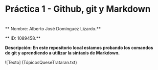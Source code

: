 # Práctica 1 - Github, git y Markdown <h1> 

** Nombre: Alberto José Domínguez Lizardo.**  

** ID: 1089458.**  

**Descripción: En este repositorio local estamos probando los comandos de git y aprendiendo a utilizar la sintaxis de Markdown.** 

![Texto] (TópicosQueseTrataran.txt)


